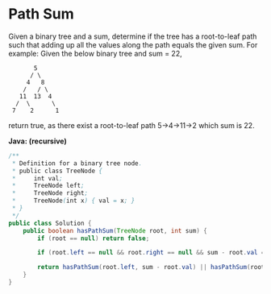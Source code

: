 # Path Sum

Given a binary tree and a sum, determine if the tree has a root-to-leaf path such that adding up all the values along the path equals the given sum.
For example:
Given the below binary tree and sum = 22,

           5
          / \
         4   8
        /   / \
       11  13  4
      /  \      \
     7    2      1

return true, as there exist a root-to-leaf path 5->4->11->2 which sum is 22.

**Java: (recursive)**
```java
/**
 * Definition for a binary tree node.
 * public class TreeNode {
 *     int val;
 *     TreeNode left;
 *     TreeNode right;
 *     TreeNode(int x) { val = x; }
 * }
 */
public class Solution {
    public boolean hasPathSum(TreeNode root, int sum) {
        if (root == null) return false;

        if (root.left == null && root.right == null && sum - root.val == 0) return true;

        return hasPathSum(root.left, sum - root.val) || hasPathSum(root.right, sum - root.val);
    }
}
```
